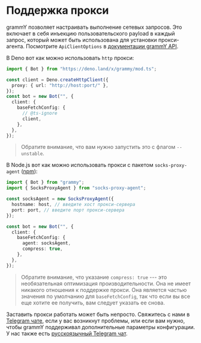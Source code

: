 # Поддержка прокси

grammY позволяет настраивать выполнение сетевых запросов.
Это включает в себя инъекцию пользовательского payload в каждый запрос, который может быть использована для установки прокси-агента.
Посмотрите `ApiClientOptions` в [документации grammY API](/ref/core/apiclientoptions).

В Deno вот как можно использовать `http` прокси:

```ts
import { Bot } from "https://deno.land/x/grammy/mod.ts";

const client = Deno.createHttpClient({
  proxy: { url: "http://host:port/" },
});
const bot = new Bot("", {
  client: {
    baseFetchConfig: {
      // @ts-ignore
      client,
    },
  },
});
```

> Обратите внимание, что вам нужно запустить это с флагом `--unstable`.

В Node.js вот как можно использовать прокси с пакетом `socks-proxy-agent` ([npm](https://www.npmjs.com/package/socks-proxy-agent)):

```ts
import { Bot } from "grammy";
import { SocksProxyAgent } from "socks-proxy-agent";

const socksAgent = new SocksProxyAgent({
  hostname: host, // введите хост прокси-сервера
  port: port, // введите порт прокси-сервера
});

const bot = new Bot("", {
  client: {
    baseFetchConfig: {
      agent: socksAgent,
      compress: true,
    },
  },
});
```

> Обратите внимание, что указание `compress: true` --- это необязательная оптимизация производительности.
> Она не имеет никакого отношения к поддержке прокси.
> Она является частью значения по умолчанию для `baseFetchConfig`, так что если вы все еще хотите ее получить, вам следует указать ее снова.

Заставить прокси работать может быть непросто.
Свяжитесь с нами в [Telegram чате](https://t.me/grammyjs), если у вас возникнут проблемы, или если вам нужно, чтобы grammY поддерживал дополнительные параметры конфигурации.
У нас также есть [русскоязычный Telegram чат](https://t.me/grammyjs_ru).

